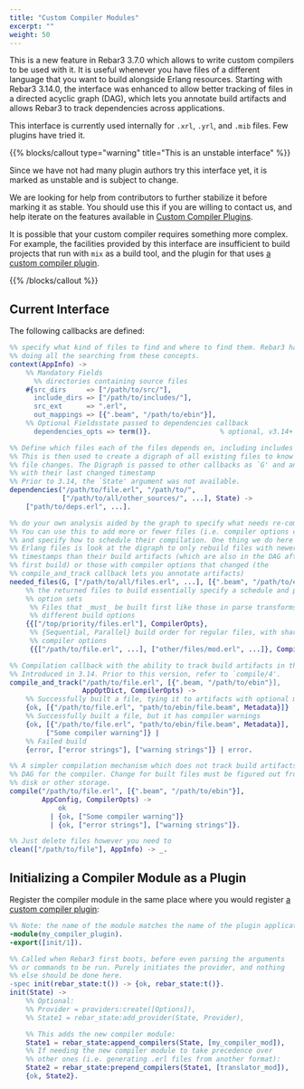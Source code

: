 ```yaml
---
title: "Custom Compiler Modules"
excerpt: ""
weight: 50
---
```


This is a new feature in Rebar3 3.7.0 which allows to write custom compilers to be used with it. It is useful whenever you have files of a different language that you want to build alongside Erlang resources. Starting with Rebar3 3.14.0, the interface was enhanced to allow better tracking of files in a directed acyclic graph (DAG), which lets you annotate build artifacts and allows Rebar3 to track dependencies across applications.

This interface is currently used internally for `.xrl`, `.yrl`, and `.mib` files. Few plugins have tried it.

{{% blocks/callout type="warning" title="This is an unstable interface" %}}

Since we have not had many plugin authors try this interface yet, it is marked as unstable and is subject to change.

We are looking for help from contributors to further stabilize it before marking it as stable. You should use this if you are willing to contact us, and help iterate on the features available in [Custom Compiler Plugins](/docs/extending/custom-compiler-plugins).

It is possible that your custom compiler requires something more complex. For example, the facilities provided by this interface are insufficient to build projects that run with `mix` as a build tool, and the plugin for that uses [a custom compiler plugin](/docs/extending/custom_compiler_plugins/).

{{% /blocks/callout %}}

## Current Interface

The following callbacks are defined:

```erlang
%% specify what kind of files to find and where to find them. Rebar3 handles
%% doing all the searching from these concepts.
context(AppInfo) ->
    %% Mandatory Fields
      %% directories containing source files
    #{src_dirs     => ["/path/to/src/"],
      include_dirs => ["/path/to/includes/"],
      src_ext      => ".erl",
      out_mappings => [{".beam", "/path/to/ebin"}],
    %% Optional Fieldsstate passed to dependencies callback
      dependencies_opts => term()}.                 % optional, v3.14+

%% Define which files each of the files depends on, including includes and whatnot.
%% This is then used to create a digraph of all existing files to know how to propagate
%% file changes. The Digraph is passed to other callbacks as `G' and annotates all files
%% with their last changed timestamp
%% Prior to 3.14, the `State' argument was not available.
dependencies("/path/to/file.erl", "/path/to/",
             ["/path/to/all/other_sources/", ...], State) ->
    ["path/to/deps.erl", ...].

%% do your own analysis aided by the graph to specify what needs re-compiling.
%% You can use this to add more or fewer files (i.e. compiler options changed),
%% and specify how to schedule their compilation. One thing we do here for
%% Erlang files is look at the digraph to only rebuild files with newer
%% timestamps than their build artifacts (which are also in the DAG after the
%% first build) or those with compiler options that changed (the
%% compile_and_track callback lets you annotate artifacts)
needed_files(G, ["/path/to/all/files.erl", ...], [{".beam", "/path/to/ebin"}], AppInfo) ->
    %% the returned files to build essentially specify a schedule and priority with special
    %% option sets
     %% Files that _must_ be built first like those in parse transforms, with
     %% different build options
    {{["/top/priority/files.erl"], CompilerOpts},
     %% {Sequential, Parallel} build order for regular files, with shared
     %% compiler options
     {{["/path/to/file.erl", ...], ["other/files/mod.erl", ...]}, CompilerOpts}}.

%% Compilation callback with the ability to track build artifacts in the DAG itself.
%% Introduced in 3.14. Prior to this version, refer to `compile/4'.
compile_and_track("/path/to/file.erl", [{".beam, "/path/to/ebin"}],
                  AppOptDict, CompilerOpts) ->
    %% Successfully built a file, tying it to artifacts with optional metadata
    {ok, [{"/path/to/file.erl", "path/to/ebin/file.beam", Metadata}]} |
    %% Successfully built a file, but it has compiler warnings
    {ok, [{"/path/to/file.erl", "path/to/ebin/file.beam", Metadata}],
         ["Some compiler warning"]} |
    %% Failed build
    {error, ["error strings"], ["warning strings"]} | error.

%% A simpler compilation mechanism which does not track build artifacts into the
%% DAG for the compiler. Change for built files must be figured out from files on
%% disk or other storage.
compile("/path/to/file.erl", [{".beam", "/path/to/ebin"}],
        AppConfig, CompilerOpts) ->
            ok
          | {ok, ["Some compiler warning"]}
          | {ok, ["error strings"], ["warning strings"]}.

%% Just delete files however you need to
clean(["/path/to/file"], AppInfo) -> _.
```

## Initializing a Compiler Module as a Plugin

Register the compiler module in the same place where you would register [a custom compiler plugin](/docs/custom-compiler-plugins):

```erlang
%% Note: the name of the module matches the name of the plugin application
-module(my_compiler_plugin).
-export([init/1]).

%% Called when Rebar3 first boots, before even parsing the arguments
%% or commands to be run. Purely initiates the provider, and nothing
%% else should be done here.
-spec init(rebar_state:t()) -> {ok, rebar_state:t()}.
init(State) ->
    %% Optional:
    %% Provider = providers:create([Options]),
    %% State1 = rebar_state:add_provider(State, Provider),

    %% This adds the new compiler module:
    State1 = rebar_state:append_compilers(State, [my_compiler_mod]),
    %% If needing the new compiler module to take precedence over
    %% other ones (i.e. generating .erl files from another format):
    State2 = rebar_state:prepend_compilers(State1, [translator_mod]),
    {ok, State2}.
```
